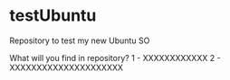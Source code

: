 # testUbuntu
Repository to test my new Ubuntu SO

What will you find in repository?
1 - XXXXXXXXXXXX
2 - XXXXXXXXXXXXXXXXXXXXX
